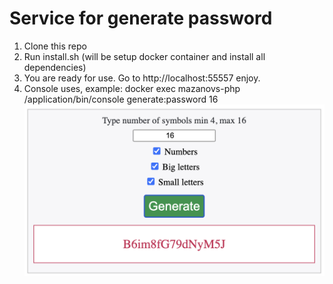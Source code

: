 # Service for generate password
1. Clone this repo
2. Run install.sh (will be setup docker container and install all dependencies)
3. You are ready for use. Go to http://localhost:55557 enjoy.
4. Console uses, example: docker exec mazanovs-php /application/bin/console generate:password 16
![image](main.png)